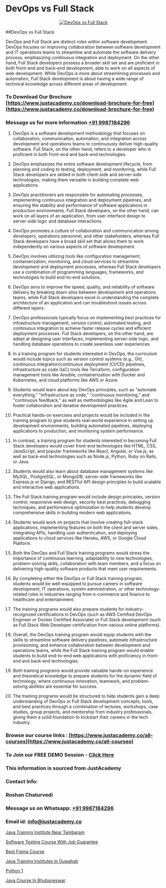 # DevOps vs Full Stack

<p align="center">
  <a href="https://justacademy.co/program-detail/full-stack-web-development">
    <img src="https://justacademy.co/storage2/program_images/1704700371.webp" alt="DevOps vs Full Stack">
  </a>
</p>
##DevOps vs Full Stack

DevOps and Full Stack are distinct roles within software development. DevOps focuses on improving collaboration between software development and IT operations teams to streamline and automate the software delivery process, emphasizing continuous integration and deployment. On the other hand, Full Stack developers possess a broader skill set and are proficient in both front-end and back-end development, able to work on all aspects of web development. While DevOps is more about streamlining processes and automation, Full Stack development is about having a wide range of technical knowledge across different areas of development.
### To Download Our Brochure [https://www.justacademy.co/download-brochure-for-free](https://www.justacademy.co/download-brochure-for-free)
### Message us for more information [+91 9987184296](https://api.whatsapp.com/send?phone=919987184296)
1) DevOps is a software development methodology that focuses on collaboration, communication, automation, and integration across development and operations teams to continuously deliver high-quality software. Full Stack, on the other hand, refers to a developer who is proficient in both front-end and back-end technologies.

2) DevOps emphasizes the entire software development lifecycle, from planning and coding to testing, deployment, and monitoring, while Full Stack developers are skilled in both client-side and server-side technologies, making them versatile in building complete web applications.

3) DevOps practitioners are responsible for automating processes, implementing continuous integration and deployment pipelines, and ensuring the stability and performance of software applications in production environments. Full Stack developers, on the other hand, can work on all layers of an application, from user interface design to server-side logic and database interactions.

4) DevOps promotes a culture of collaboration and communication among developers, operations personnel, and other stakeholders, whereas Full Stack developers have a broad skill set that allows them to work independently on various aspects of software development.

5) DevOps involves utilizing tools like configuration management, containerization, monitoring, and cloud services to streamline development and deployment processes, whereas Full Stack developers use a combination of programming languages, frameworks, and technologies to build end-to-end solutions.

6) DevOps aims to improve the speed, quality, and reliability of software delivery by breaking down silos between development and operations teams, while Full Stack developers excel in understanding the complete architecture of an application and can troubleshoot issues across different layers.

7) DevOps professionals typically focus on implementing best practices for infrastructure management, version control, automated testing, and continuous integration to achieve faster release cycles and efficient deployment processes. Full Stack developers, on the other hand, are adept at designing user interfaces, implementing server-side logic, and handling database operations to create seamless user experiences.

8) In a training program for students interested in DevOps, the curriculum would include topics such as version control systems (e.g., Git), continuous integration/continuous deployment (CI/CD) pipelines, infrastructure as code (IaC) tools like Terraform, configuration management tools like Ansible, containerization with Docker and Kubernetes, and cloud platforms like AWS or Azure.

9) Students would learn about key DevOps principles, such as "automate everything," "infrastructure as code," "continuous monitoring," and "continuous feedback," as well as methodologies like Agile and Lean to foster collaboration and iterative development practices.

10) Practical hands-on exercises and projects would be included in the training program to give students real-world experience in setting up development environments, building automated pipelines, deploying applications to production, and monitoring system performance.

11) In contrast, a training program for students interested in becoming Full Stack developers would cover front-end technologies like HTML, CSS, JavaScript, and popular frameworks like React, Angular, or Vue.js, as well as back-end technologies such as Node.js, Python, Ruby on Rails, or Java.

12) Students would also learn about database management systems like MySQL, PostgreSQL, or MongoDB, server-side frameworks like Express.js or Django, and RESTful API design principles to build scalable and interactive web applications.

13) The Full Stack training program would include design principles, version control, responsive web design, security best practices, debugging techniques, and performance optimization to help students develop comprehensive skills in building modern web applications.

14) Students would work on projects that involve creating full-stack applications, implementing features on both the client and server sides, integrating APIs, handling user authentication, and deploying applications to cloud services like Heroku, AWS, or Google Cloud Platform.

15) Both the DevOps and Full Stack training programs would stress the importance of continuous learning, adaptability to new technologies, problem-solving skills, collaboration with team members, and a focus on delivering high-quality software products that meet user requirements.

16) By completing either the DevOps or Full Stack training program, students would be well-equipped to pursue careers in software development, IT operations, system administration, or other technology-related roles in industries ranging from e-commerce and finance to healthcare and entertainment.

17) The training programs would also prepare students for industry-recognized certifications in DevOps (such as AWS Certified DevOps Engineer or Docker Certified Associate) or Full Stack development (such as Full Stack Web Developer certification from various online platforms).

18) Overall, the DevOps training program would equip students with the skills to streamline software delivery pipelines, automate infrastructure provisioning, and enhance collaboration between development and operations teams, while the Full Stack training program would enable students to build end-to-end web applications with proficiency in front-end and back-end technologies.

19) Both training programs would provide valuable hands-on experience and theoretical knowledge to prepare students for the dynamic field of technology, where continuous innovation, teamwork, and problem-solving abilities are essential for success.

20) The training programs would be structured to help students gain a deep understanding of DevOps or Full Stack development concepts, tools, and best practices through a combination of lectures, workshops, case studies, group projects, and mentorship from industry professionals, giving them a solid foundation to kickstart their careers in the tech industry.

### Browse our course links : [https://www.justacademy.co/all-courses](https://www.justacademy.co/all-courses) 
### To Join our FREE DEMO Session - [Click Here](https://www.justacademy.co/register-for-course-demo)


### This information is sourced from JustAcademy
### Contact Info:
### Roshan Chaturvedi
### Message us on Whatsapp: [+91 9987184296](https://api.whatsapp.com/send?phone=919987184296)
### Email id: [info@justacademy.co](mailto:info@justacademy.co)
                
[Java Training Institute Near Tambaram](https://www.linkedin.com/pulse/java-training-institute-near-tambaram-justacademy-jaipur-8jzee?trackingId=MxXHk8FK4uThoYxqveusBw%3D%3D&lipi=urn%3Ali%3Apage%3Ad_flagship3_company_admin%3BPHZ4e%2FC0SW%2BPbqGLUXrWbQ%3D%3D)

[Software Testing Course With Job Guarantee](https://www.linkedin.com/pulse/software-testing-course-job-guarantee-justacademy-ahmedabad-gon4e?trackingId=zyr384FoclOecIqr69nFIw%3D%3D&lipi=urn%3Ali%3Apage%3Ad_flagship3_company_admin%3BsgxkE5t4R9iHWE9515x%2Fgw%3D%3D)

[Best Figma Course](https://medium.com/@AkashSingh2052/best-figma-course-99a7f638e5c2)

[Java Training Institutes In Guwahati](https://medium.com/@shivamja27/java-training-institutes-in-guwahati-aac67c06f5cc)

[Python 1](https://justacademyin.github.io/justacademy/python-1)

[Java Course In Bhubaneswar](https://justacademyin.github.io/justacademy/java-course-in-bhubaneswar)


